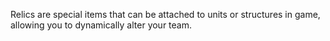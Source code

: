 Relics are special items that can be attached to units or structures in game, allowing you to dynamically alter your team.